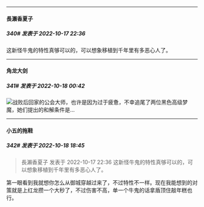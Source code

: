 

*****

####  長瀨香夏子  
##### 340#       发表于 2022-10-17 22:36

这新怪牛鬼的特性真够可以的，可以想象移植到千年里有多恶心人了。



*****

####  角龙大剑  
##### 341#       发表于 2022-10-18 00:42

<img src="https://static.saraba1st.com/image/smiley/face2017/245.png" referrerpolicy="no-referrer">战败后回家的公会大师，也许是因为过于疲惫，不幸追尾了两位黑色高级梦魔，她们提出的和解条件是...



*****

####  小五的拖鞋  
##### 342#       发表于 2022-10-18 18:45

<blockquote>長瀨香夏子 发表于 2022-10-17 22:36
这新怪牛鬼的特性真够可以的，可以想象移植到千年里有多恶心人了。</blockquote>
第一眼看到我就想你怎么从御城穿越过来了，不过特性不一样。现在我能想到的对策就是上红龙攒一个大秒了，不过伤害不高，单一个牛鬼的话拿盾顶住敲年糕也行。


